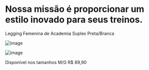 # Nossa missão é proporcionar um estilo inovado para seus treinos.

Legging Femenina de Academia Suplex Preta/Branca

![image](https://user-images.githubusercontent.com/106348895/197026427-c086101d-5842-43b6-a6dd-bf0e516fb5fb.png)

![image](https://user-images.githubusercontent.com/106348895/197026549-05810649-8156-455f-afa0-c683ab8f750d.png)

Disponível nos tamanhos M/G
R$ 89,90
